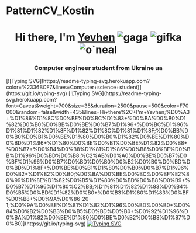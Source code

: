 # PatternCV_Kostin
<h1 align="center">Hi there, I'm <a href="https://www.facebook.com/the.amazing.eugene" target="_blank">Yevhen</a> 
<img src="https://media.giphy.com/media/v1.Y2lkPTc5MGI3NjExcnpxMnVyNGVwcmRoZXp3bWNhN2Q0N3hzdDJoNjJqMmEyMzl6ZXd5bSZlcD12MV9pbnRlcm5hbF9naWZfYnlfaWQmY3Q9Zw/qGaTSdGt2ORe2MQV6S/giphy.gif" alt="gaga">
<img src="https://media4.giphy.com/media/v1.Y2lkPTc5MGI3NjExeXg0amVsd2UzZzRicDIzNDlwYWJlYjU5d3pxbHJzdHRzYWg4a2I4eiZlcD12MV9pbnRlcm5hbF9naWZfYnlfaWQmY3Q9Zw/nDSlfqf0gn5g4/giphy.gif" alt="gifka">
<img src="https://media.giphy.com/media/v1.Y2lkPTc5MGI3NjExM2kzMHNpNTVyam9kYjV4Y2x5bGxraWR0d2gzZ253YnB2cmVkeWpmaiZlcD12MV9pbnRlcm5hbF9naWZfYnlfaWQmY3Q9Zw/88iYsvbegSUn9bSTF8/giphy.gif" alt="o`neal">
<h3 align="center">Computer engineer student from Ukraine ua</h3>
[![Typing SVG](https://readme-typing-svg.herokuapp.com?color=%2336BCF7&lines=Computer+science+student)](https://git.io/typing-svg)
[![Typing SVG](https://readme-typing-svg.herokuapp.com?font=Caveat&weight=700&size=35&duration=2500&pause=500&color=F70000&random=false&width=435&lines=Hi+there%2C+I'm+Yevhen;%D0%A3+%D1%86%D1%8C%D0%BE%D0%BC%D1%83+%D0%BA%D0%B0%D1%82%D0%B0%D0%BB%D0%BE%D0%B7%D1%96+%D0%BC%D1%96%D1%81%D1%82%D1%8F%D1%82%D1%8C%D1%81%D1%8F;%D0%BB%D0%B0%D0%B1%D0%BE%D1%80%D0%B0%D1%82%D0%BE%D1%80%D0%BD%D1%96+%D1%80%D0%BE%D0%B1%D0%BE%D1%82%D0%B8+%D0%B7+%D0%B4%D0%B8%D1%81%D1%86%D0%B8%D0%BF%D0%BB%D1%96%D0%BD%D0%B8;%C2%AB%D0%A0%D0%BE%D0%B7%D0%BF%D1%96%D0%B7%D0%BD%D0%B0%D0%B2%D0%B0%D0%BD%D0%BD%D1%8F+%D0%BE%D0%B1%D1%80%D0%B0%D0%B7%D1%96%D0%B2+%D1%82%D0%B0;%D0%BA%D0%BE%D0%BC%D0%BF%E2%80%99%D1%8E%D1%82%D0%B5%D1%80%D0%BD%D0%B8%D0%B9+%D0%B7%D1%96%D1%80%C2%BB;%D1%81%D1%82%D1%83%D0%B4%D0%B5%D0%BD%D1%82%D0%B0+%D0%B3%D1%80%D1%83%D0%BF%D0%B8+%D0%9A%D0%86-20-1;%D0%9A%D0%BE%D1%81%D1%82%D1%96%D0%BD%D0%B0+%D0%84%D0%B2%D0%B3%D0%B5%D0%BD%D0%B0+%D0%92%D1%96%D0%BA%D1%82%D0%BE%D1%80%D0%BE%D0%B2%D0%B8%D1%87%D0%B0)](https://git.io/typing-svg)
<a href="https://git.io/typing-svg"><img src="https://readme-typing-svg.herokuapp.com?font=Caveat&weight=700&size=35&duration=2500&pause=500&color=F70000&random=false&width=435&lines=Hi+there%2C+I'm+Yevhen;%D0%A3+%D1%86%D1%8C%D0%BE%D0%BC%D1%83+%D0%BA%D0%B0%D1%82%D0%B0%D0%BB%D0%BE%D0%B7%D1%96+%D0%BC%D1%96%D1%81%D1%82%D1%8F%D1%82%D1%8C%D1%81%D1%8F;%D0%BB%D0%B0%D0%B1%D0%BE%D1%80%D0%B0%D1%82%D0%BE%D1%80%D0%BD%D1%96+%D1%80%D0%BE%D0%B1%D0%BE%D1%82%D0%B8+%D0%B7+%D0%B4%D0%B8%D1%81%D1%86%D0%B8%D0%BF%D0%BB%D1%96%D0%BD%D0%B8;%C2%AB%D0%A0%D0%BE%D0%B7%D0%BF%D1%96%D0%B7%D0%BD%D0%B0%D0%B2%D0%B0%D0%BD%D0%BD%D1%8F+%D0%BE%D0%B1%D1%80%D0%B0%D0%B7%D1%96%D0%B2+%D1%82%D0%B0;%D0%BA%D0%BE%D0%BC%D0%BF%E2%80%99%D1%8E%D1%82%D0%B5%D1%80%D0%BD%D0%B8%D0%B9+%D0%B7%D1%96%D1%80%C2%BB;%D1%81%D1%82%D1%83%D0%B4%D0%B5%D0%BD%D1%82%D0%B0+%D0%B3%D1%80%D1%83%D0%BF%D0%B8+%D0%9A%D0%86-20-1;%D0%9A%D0%BE%D1%81%D1%82%D1%96%D0%BD%D0%B0+%D0%84%D0%B2%D0%B3%D0%B5%D0%BD%D0%B0+%D0%92%D1%96%D0%BA%D1%82%D0%BE%D1%80%D0%BE%D0%B2%D0%B8%D1%87%D0%B0" alt="Typing SVG" /></a>

